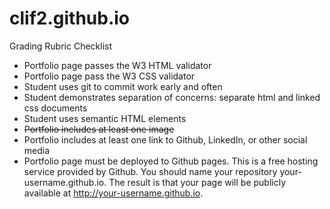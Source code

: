 # clif2.github.io

Grading Rubric Checklist

* Portfolio page passes the W3 HTML validator
* Portfolio page pass the W3 CSS validator
* Student uses git to commit work early and often
* Student demonstrates separation of concerns: separate html and linked css documents
* Student uses semantic HTML elements
* ~~Portfolio includes at least one image~~
* Portfolio includes at least one link to Github, LinkedIn, or other social media
* Portfolio page must be deployed to Github pages. This is a free hosting service provided by Github. You should name your repository your-username.github.io. The result is that your page will be publicly available at http://your-username.github.io.
